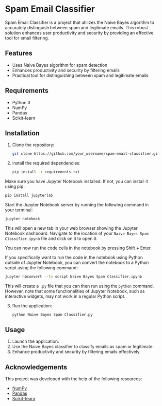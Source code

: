# Spam Email Classifier

Spam Email Classifier is a project that utilizes the Naive Bayes algorithm to accurately distinguish between spam and legitimate emails. This robust solution enhances user productivity and security by providing an effective tool for email filtering.

## Features

- Uses Naive Bayes algorithm for spam detection
- Enhances productivity and security by filtering emails
- Practical tool for distinguishing between spam and legitimate emails

## Requirements

- Python 3
- NumPy
- Pandas
- Scikit-learn

## Installation

1. Clone the repository:

   ```bash
   git clone https://github.com/your_username/spam-email-classifier.git
   ```

2. Install the required dependencies:

   ```bash
   pip install -r requirements.txt
   ```

Make sure you have Jupyter Notebook installed. If not, you can install it using pip:

   ```bash
   pip install jupyterlab
   ```

Start the Jupyter Notebook server by running the following command in your terminal:

   ```bash
   jupyter notebook
   ```

This will open a new tab in your web browser showing the Jupyter Notebook dashboard. Navigate to the location of your `Naive Bayes Spam Classifier.ipynb` file and click on it to open it.

You can now run the code cells in the notebook by pressing Shift + Enter.

If you specifically want to run the code in the notebook using Python outside of Jupyter Notebook, you can convert the notebook to a Python script using the following command:

```bash
jupyter nbconvert --to script Naive Bayes Spam Classifier.ipynb
```

This will create a `.py` file that you can then run using the `python` command. However, note that some functionalities of Jupyter Notebook, such as interactive widgets, may not work in a regular Python script.


3. Run the application:

   ```bash
   python Naive Bayes Spam Classifier.py
   ```

## Usage

1. Launch the application.
2. Use the Naive Bayes classifier to classify emails as spam or legitimate.
3. Enhance productivity and security by filtering emails effectively.

## Acknowledgements

This project was developed with the help of the following resources:

- [NumPy](https://numpy.org/)
- [Pandas](https://pandas.pydata.org/)
- [Scikit-learn](https://scikit-learn.org/)

